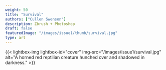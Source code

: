 ```yaml
---
weight: 50
title: "Survival"
authors: ["Cullen Swenson"]
description: Zbrush + Photoshop
draft: false
featuredImage: "/images/issue1/thumb/survival.jpg"
type: art
---
```


{{< lightbox-img lightbox-id="cover" img-src="/images/issue1/survival.jpg" alt="A horned red reptilian creature hunched over and shadowed in darkness." >}}